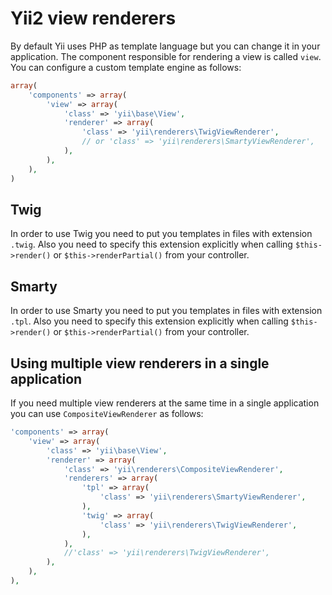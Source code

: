 Yii2 view renderers
===================

By default Yii uses PHP as template language but you can change it in your application.
The component responsible for rendering a view is called `view`. You can configure
a custom template engine as follows:

```php
array(
	'components' => array(
		'view' => array(
			'class' => 'yii\base\View',
			'renderer' => array(
				'class' => 'yii\renderers\TwigViewRenderer',
				// or 'class' => 'yii\renderers\SmartyViewRenderer',
			),
		),
	),
)
```

Twig
----

In order to use Twig you need to put you templates in files with extension `.twig`.
Also you need to specify this extension explicitly when calling `$this->render()`
or `$this->renderPartial()` from your controller.

Smarty
------

In order to use Smarty you need to put you templates in files with extension `.tpl`.
Also you need to specify this extension explicitly when calling `$this->render()`
or `$this->renderPartial()` from your controller.

Using multiple view renderers in a single application
-----------------------------------------------------

If you need multiple view renderers at the same time in a single application you
can use `CompositeViewRenderer` as follows:

```php
'components' => array(
	'view' => array(
		'class' => 'yii\base\View',
		'renderer' => array(
			'class' => 'yii\renderers\CompositeViewRenderer',
			'renderers' => array(
				'tpl' => array(
					'class' => 'yii\renderers\SmartyViewRenderer',
				),
				'twig' => array(
					'class' => 'yii\renderers\TwigViewRenderer',
				),
			),
			//'class' => 'yii\renderers\TwigViewRenderer',
		),
	),
),
```